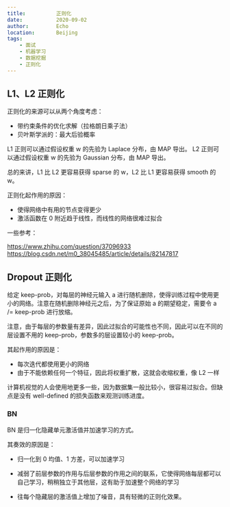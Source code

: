 ```yaml
---
title:          正则化
date:           2020-09-02
author:         Echo
location:       Beijing 
tags: 
    - 面试
    - 机器学习
    - 数据挖掘
    - 正则化
---
```


## L1、L2 正则化

正则化的来源可以从两个角度考虑：
* 带约束条件的优化求解（拉格朗日乘子法）
* 贝叶斯学派的：最大后验概率

L1 正则可以通过假设权重 w 的先验为 Laplace 分布，由 MAP 导出。
L2 正则可以通过假设权重 w 的先验为 Gaussian 分布，由 MAP 导出。

总的来讲，L1 比 L2 更容易获得 sparse 的 w，L2 比 L1 更容易获得 smooth 的 w。

正则化起作用的原因：
* 使得网络中有用的节点变得更少
* 激活函数在 0 附近趋于线性，而线性的网络很难过拟合

一些参考：

https://www.zhihu.com/question/37096933
https://blog.csdn.net/m0_38045485/article/details/82147817

## Dropout 正则化

给定 keep-prob，对每层的神经元输入 a 进行随机删除，使得训练过程中使用更小的网络。注意在随机删除神经元之后，为了保证原始 a 的期望稳定，需要令 a /= keep-prob 进行放缩。

注意，由于每层的参数量有差异，因此过拟合的可能性也不同，因此可以在不同的层设置不用的 keep-prob，参数多的层设置较小的 keep-prob。

其起作用的原因是：
* 每次迭代都使用更小的网络
* 由于不能依赖任何一个特征，因此将权重扩散，这就会收缩权重，像 L2 一样

计算机视觉的人会使用地更多一些，因为数据集一般比较小，很容易过拟合。但缺点是没有 well-defined 的损失函数来观测训练进度。

### BN

BN 是归一化隐藏单元激活值并加速学习的方式。

其奏效的原因是：

* 归一化到 0 均值、1 方差，可以加速学习

* 减弱了前层参数的作用与后层参数的作用之间的联系，它使得网络每层都可以自己学习，稍稍独立于其他层，这有助于加速整个网络的学习

* 往每个隐藏层的激活值上增加了噪音，具有轻微的正则化效果。

